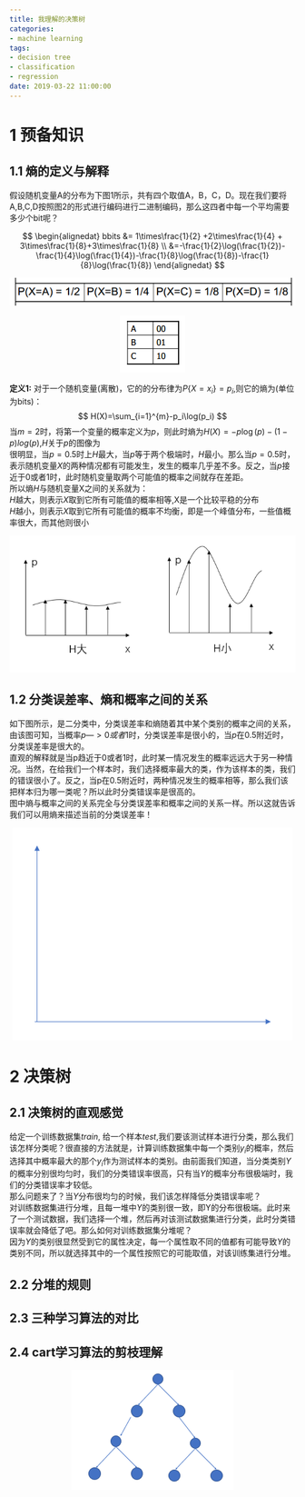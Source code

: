 ```yaml
---
title: 我理解的决策树
categories:
- machine learning
tags:
- decision tree
- classification
- regression
date: 2019-03-22 11:00:00
---
```


# 1 预备知识
## 1.1 熵的定义与解释
假设随机变量A的分布为下图1所示，共有四个取值A，B，C，D。现在我们要将A,B,C,D按照图2的形式进行编码进行二进制编码，那么这四者中每一个平均需要多少个bit呢？

$$ 
\begin{alignedat}
bbits &= 1\times\frac{1}{2} +2\times\frac{1}{4} + 3\times\frac{1}{8}+3\times\frac{1}{8} \\
&=-\frac{1}{2}\log(\frac{1}{2})-\frac{1}{4}\log(\frac{1}{4})-\frac{1}{8}\log(\frac{1}{8})-\frac{1}{8}\log(\frac{1}{8})
\end{alignedat}
 $$

<center>

![图1 随机变量X的分布律](https://raw.githubusercontent.com/xiaojkql/Picture/master/img/deeplearning/RNN/20190319164254.png)
</center>

<center>

![图2 编码方式](https://raw.githubusercontent.com/xiaojkql/Picture/master/img/deeplearning/RNN/20190319165556.png)
</center>

**定义1:** 对于一个随机变量(离散)，它的的分布律为$P\{X=x_i\}=p_i$,则它的熵为(单位为bits)：
$$ H(X)=\sum_{i=1}^{m}-p_i\log(p_i) $$
当$m=2$时，将第一个变量的概率定义为$p$，则此时熵为$H(X)=-p\log(p)-(1-p)log(p)$,$H$关于$p$的图像为  
很明显，当$p=0.5$时上$H$最大，当$p$等于两个极端时，$H$最小。那么当$p=0.5$时，表示随机变量$X$的两种情况都有可能发生，发生的概率几乎差不多。反之，当$p$接近于0或者1时，此时随机变量取两个可能值的概率之间就存在差距。  
所以熵$H$与随机变量X之间的关系就为：  
$H$越大，则表示$X$取到它所有可能值的概率相等,X是一个比较平稳的分布  
$H$越小，则表示$X$取到它所有可能值的概率不均衡，即是一个峰值分布，一些值概率很大，而其他则很小  
<center>

![图3 熵H与X分布的关系](https://raw.githubusercontent.com/xiaojkql/Picture/master/img/deeplearning/RNN/20190319171758.png)
</center>

## 1.2 分类误差率、熵和概率之间的关系
如下图所示，是二分类中，分类误差率和熵随着其中某个类别的概率之间的关系，由该图可知，当概率$p—>0 或者 1$时，分类误差率是很小的，当$p$在0.5附近时，分类误差率是很大的。  
直观的解释就是当p趋近于0或者1时，此时某一情况发生的概率远远大于另一种情况。当然，在给我们一个样本时，我们选择概率最大的类，作为该样本的类，我们的错误很小了。反之，当p在0.5附近时，两种情况发生的概率相等，那么我们该把样本归为哪一类呢？所以此时分类错误率是很高的。  
图中熵与概率之间的关系完全与分类误差率和概率之间的关系一样。所以这就告诉我们可以用熵来描述当前的分类误差率！
<center>

![三者之间的关系](https://raw.githubusercontent.com/xiaojkql/Picture/master/img/deeplearning/RNN/20190319172429.png)
</center>

# 2 决策树
## 2.1 决策树的直观感觉
给定一个训练数据集$train$, 给一个样本$test$,我们要该测试样本进行分类，那么我们该怎样分类呢？很直接的方法就是，计算训练数据集中每一个类别$y_i$的概率，然后选择其中概率最大的那个$y_i$作为测试样本的类别。由前面我们知道，当分类类别$Y$的概率分别很均匀时，我们的分类错误率很高，只有当$Y$的概率分布很极端时，我们的分类错误率才较低。  
那么问题来了？当$Y$分布很均匀的时候，我们该怎样降低分类错误率呢？  
对训练数据集进行分堆，且每一堆中$Y$的类别很一致，即Y的分布很极端。此时来了一个测试数据，我们选择一个堆，然后再对该测试数据集进行分类，此时分类错误率就会降低了吧。那么如何对训练数据集分堆呢？  
因为$Y$的类别很显然受到它的属性决定，每一个属性取不同的值都有可能导致$Y$的类别不同，所以就选择其中的一个属性按照它的可能取值，对该训练集进行分堆。
## 2.2 分堆的规则

## 2.3 三种学习算法的对比

## 2.4 cart学习算法的剪枝理解

<center>

![](https://raw.githubusercontent.com/xiaojkql/Picture/master/img/deeplearning/RNN/20190319174841.png)
</center>
